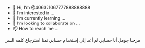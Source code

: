 - 👋 Hi, I’m @406321067777888888888
- 👀 I’m interested in ...
- 🌱 I’m currently learning ...
- 💞️ I’m looking to collaborate on ...
- 📫 How to reach me ...

<!---
406321067777888888888/406321067777888888888 is a ✨ special ✨ repository because its `README.md` (this file) appears on your GitHub profile.
You can click the Preview link to take a look at your changes.
--->
مرحبا جومل أنا حسابي لم أعد إلى إستخدام حسابي تمنا استرجاع كلمه السر 
